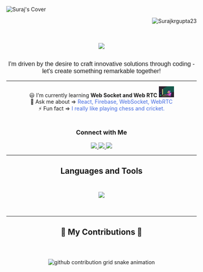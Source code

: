 
![Suraj's Cover](https://github.com/Surajkrgupta23/personal-content/blob/main/Images/suraj_cover.png)


<p align="right">
  <img
    src="https://visitcount.itsvg.in/api?id=Surajkrgupta23&icon=0&color=0"
    alt="Surajkrgupta23"
  />
</p>

<h1 align="center">
  <img
    src="https://readme-typing-svg.herokuapp.com?font=Segoe+UI+Bold&size=35&duration=3000&pause=500&center=true&vCenter=true&random=false&width=500&height=70&lines=Hi+There!+%F0%9F%91%8B;I'm+Suraj"
  />
</h1>
<h3 align="center" style="font-family: Arial, Helvetica, sans-serif; font-weight: 400" >
  I'm driven by the desire to craft innovative solutions through coding - let's create something remarkable together!
</h3>
<hr />

<div  align="center" style="font-weight: 400">
         😃 I’m currently learning <strong>Web Socket and Web RTC</strong> <img src="https://github.com/Surajkrgupta23/Surajkrgupta23/blob/main/6.gif" width="40"><br>
        💬 Ask me about => <span style="color: royalblue;">React, Firebase, WebSocket, WebRTC</span><br>
        ⚡ Fun fact => <span style="color: royalblue;">I really like playing chess and cricket.</span>
    </div>
</div>

<h1> </h1>

<div align="center">
    <h3> Connect with Me </h3>
  <a href="mailto:surajkr.gupt23@gmail.com">
   <img src="https://img.shields.io/badge/Gmail-D14836?style=for-the-badge&logo=gmail&logoColor=white" target="_blank"/>
 </a>
 <a href="https://www.linkedin.com/in/suraj-kr-gupta/" target="_blank">
   <img src="https://img.shields.io/badge/LinkedIn-0077B5?style=for-the-badge&logo=linkedin&logoColor=white" target="_blank"/>
 </a>
 <a href="https://x.com/Surajkrgupta23" target="_blank">
    <img src="https://img.shields.io/badge/Twitter-d5d5d5?style=for-the-badge&logo=x&logoColor=0A0209" target="_blank"/>
 </a> 
</div>
<hr />

<h2 align="center">
  Languages and Tools <br />
  <br />
</h2>

<p align="center">
  <a href="https://skillicons.dev">
    <img
      src="https://skillicons.dev/icons?i=c,cpp,java,html,css,bootstrap,js,php,mysql,cs,nodejs,react,matlab,eclipse,figma,git,github,netlify,vim,notion,arduino,linux,kali,ubuntu,bash,powershell,vscode,mongodb,mysql,tailwind,ts,devto,discord,express,figma,git,github,postman,redux,sass,visualstudio,vite,vscode,py,fastapi"
    />
  </a>
</p>

<br />

<hr/>

<div align="center">
  <h2>🐍 My Contributions 🐍 <br> <br/> </h2> 
  <br>
    <picture>
      <source
        media="(prefers-color-scheme: dark)"
        srcset="https://raw.githubusercontent.com/Surajkrgupta23/Surajkrgupta23/output/github-contribution-grid-snake-dark.svg"
      />
      <source
        media="(prefers-color-scheme: light)"
        srcset="https://raw.githubusercontent.com/Surajkrgupta23/Surajkrgupta23/output/github-contribution-grid-snake.svg"
      />
      <img
        alt="github contribution grid snake animation"
        src="https://raw.githubusercontent.com/Surajkrgupta23/Surajkrgupta23/output/github-contribution-grid-snake.svg"
      />
    </picture>
  
  <br/>
</div>


<!-- ![snake gif](https://github.com/Surajkrgupta23/Surajkrgupta23/blob/output/github-contribution-grid-snake.svg) -->

